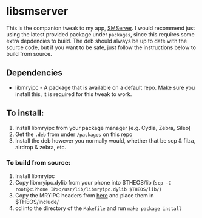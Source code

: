 # libsmserver

This is the companion tweak to my app, [SMServer](https://github.com/iandwelker/smserver). I would recommend just using the latest provided package under `packages`, since this requires some extra depdencies to build. The deb should always be up to date with the source code, but if you want to be safe, just follow the instructions below to build from source.

## Dependencies
 - libmryipc - A package that is available on a default repo. Make sure you install this, it is required for this tweak to work.

## To install:
1. Install libmryipc from your package manager (e.g. Cydia, Zebra, Sileo)
2. Get the `.deb` from under `/packages` on this repo
3. Install the deb however you normally would, whether that be scp & filza, airdrop & zebra, etc.

### To build from source:
1. Install libmryipc
2. Copy libmryipc.dylib from your phone into $THEOS/lib (`scp -C root@<iPhone IP>:/usr/lib/libmryipc.dylib $THEOS/lib/`)
3. Copy the MRYIPC headers from [here](https://github.com/Muirey03/MRYIPC) and place them in $THEOS/include/
4. cd into the directory of the `Makefile` and run `make package install`
